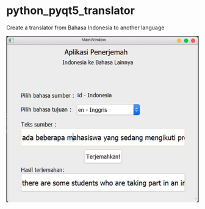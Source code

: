 # python_pyqt5_translator
Create a translator from Bahasa Indonesia to another language

![screenshot translator](https://github.com/freddywicaksono/python_pyqt5_translator/blob/main/translator.jpg)
